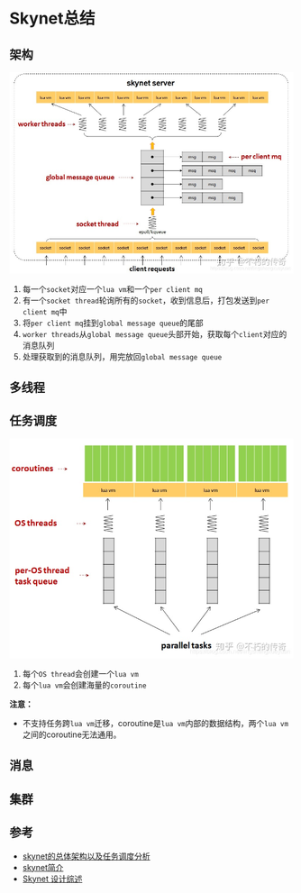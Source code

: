 # Skynet总结



## 架构

![constructor](res/constructor.jpeg)

1. 每一个`socket`对应一个`lua vm`和一个`per client mq`
2. 有一个`socket thread`轮询所有的`socket`，收到信息后，打包发送到`per client mq`中
3. 将`per client mq`挂到`global message queue`的尾部
4. `worker threads`从`global message queue`头部开始，获取每个`client`对应的消息队列
5. 处理获取到的消息队列，用完放回`global message queue`



## 多线程



## 任务调度

![job_dispatch](res/job_dispatch.jpg)

1. 每个`OS thread`会创建一个`lua vm`
2. 每个`lua vm`会创建海量的`coroutine`

**注意：**

- 不支持任务跨`lua vm`迁移，coroutine是`lua vm`内部的数据结构，两个`lua vm`之间的coroutine无法通用。



## 消息



## 集群



## 参考

- [skynet的总体架构以及任务调度分析](https://zhuanlan.zhihu.com/p/339599579)
- [skynet简介](https://blog.csdn.net/o8413897/article/details/79044437)
- [Skynet 设计综述](https://blog.codingnow.com/2012/09/the_design_of_skynet.html)


